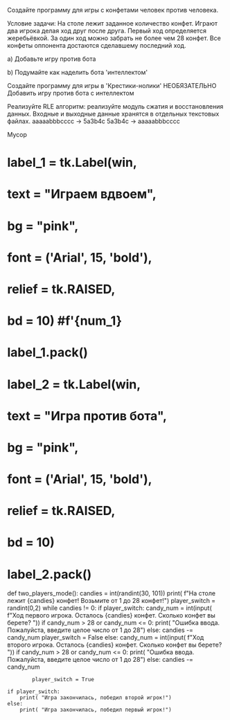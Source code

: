 Создайте программу для игры с конфетами человек против человека.

Условие задачи: На столе лежит заданное количество конфет. Играют два игрока делая ход друг после друга. Первый ход определяется жеребьёвкой. За один ход можно забрать не более чем 28 конфет. Все конфеты оппонента достаются сделавшему последний ход.

a) Добавьте игру против бота

b) Подумайте как наделить бота 'интеллектом'

Создайте программу для игры в 'Крестики-нолики'
НЕОБЯЗАТЕЛЬНО Добавить игру против бота с интеллектом

Реализуйте RLE алгоритм: реализуйте модуль сжатия и восстановления данных.
Входные и выходные данные хранятся в отдельных текстовых файлах.
aaaaabbbcccc -> 5a3b4c
5a3b4c -> aaaaabbbcccc

Мусор
# label_1 = tk.Label(win, 
#     text = "Играем вдвоем", 
#     bg = "pink", 
#     font = ('Arial', 15, 'bold'),
#     relief = tk.RAISED,
#     bd = 10) #f'{num_1}
# label_1.pack()
# label_2 = tk.Label(win, 
#     text = "Игра против бота", 
#     bg = "pink", 
#     font = ('Arial', 15, 'bold'), 
#     relief = tk.RAISED,
#     bd = 10) 
# label_2.pack()

def two_players_mode():
    candies = int(randint(30, 101))
    print( f"На столе лежит {candies} конфет! Возьмите от 1 до 28 конфет!")
    player_switch = randint(0,2)
    while candies != 0:
        if player_switch:
            candy_num = int(input(
                f"Ход первого игрока. Осталось {candies} конфет. Сколько конфет вы берете? "))
            if candy_num > 28 or candy_num <= 0:
                print( "Ошибка ввода. Пожалуйста, введите целое число от 1 до 28")
            else:
                candies -= candy_num
                player_switch = False
        else:
            candy_num = int(input(
                f"Ход второго игрока. Осталось {candies} конфет. Сколько конфет вы берете? "))
            if candy_num > 28 or candy_num <= 0:
                print( "Ошибка ввода. Пожалуйста, введите целое число от 1 до 28")
            else:
                candies -= candy_num
                
            player_switch = True

    if player_switch:
        print( "Игра закончилась, победил второй игрок!")
    else:
        print( "Игра закончилась, победил первый игрок!")